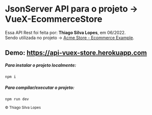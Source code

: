 <!--
<div align="center">
<img src="./public/app.jpg" align="center">
</div>-->

# JsonServer API para o projeto -> VueX-EcommerceStore

<p>Essa API Rest foi feita por: <strong>Thiago Silva Lopes</strong>, em 06/2022.<br/>
Sendo utilizada no projeto -> <a href="https://github.com/Thiagoow/VueJs-VueX-EcommerceStore-Sass/tree/DOT-DigitalGroup">
Acme Store - Ecommerce Example</a>.
</p>

## Demo: https://api-vuex-store.herokuapp.com

##### Para instalar o projeto localmente:

```
npm i
```

##### Para compilar/executar o projeto:

```
npm run dev
```

<small>© Thiago Silva Lopes </small>
